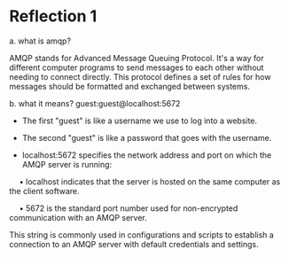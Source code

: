 # Reflection 1
a. what is amqp?

AMQP stands for Advanced Message Queuing Protocol. It's a way for different computer programs to send messages to each other without needing to connect directly. This protocol defines a set of rules for how messages should be formatted and exchanged between systems. 

b. what it means? guest:guest@localhost:5672

- The first "guest" is like a username we use to log into a website.

- The second "guest" is like a password that goes with the username.

- localhost:5672 specifies the network address and port on which the AMQP server is running:
  
&emsp; • localhost indicates that the server is hosted on the same computer as the client software.

&emsp; • 5672 is the standard port number used for non-encrypted communication with an AMQP server.

This string is commonly used in configurations and scripts to establish a connection to an AMQP server with default credentials and settings.
